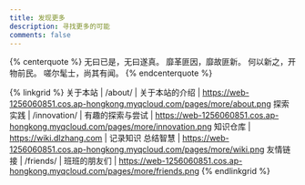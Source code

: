 ```yaml
---
title: 发现更多
description: 寻找更多的可能
comments: false
---
```


{% centerquote %}
无曰已是，无曰遂真。
靡革匪因，靡故匪新。
何以新之，开物前民。
嗟尔髦士，尚其有闻。
{% endcenterquote %}

{% linkgrid %}
关于本站 | /about/ | 关于本站的介绍 | https://web-1256060851.cos.ap-hongkong.myqcloud.com/pages/more/about.png
探索实践 | /innovation/ | 有趣的探索与尝试 | https://web-1256060851.cos.ap-hongkong.myqcloud.com/pages/more/innovation.png
知识仓库 | https://wiki.dlzhang.com | 记录知识 总结智慧 | https://web-1256060851.cos.ap-hongkong.myqcloud.com/pages/more/wiki.png
友情链接 | /friends/ | 班班的朋友们 | https://web-1256060851.cos.ap-hongkong.myqcloud.com/pages/more/friends.png
{% endlinkgrid %}